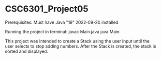 # CSC6301_Project05

Prerequisites:
	Must have Java "19" 2022-09-20 installed

Running the project in terminal: 
	javac Main.java
	java Main

This project was intended to create a Stack using the user input until the user selects to stop adding numbers. After the Stack is created, the stack is sorted and displayed. 